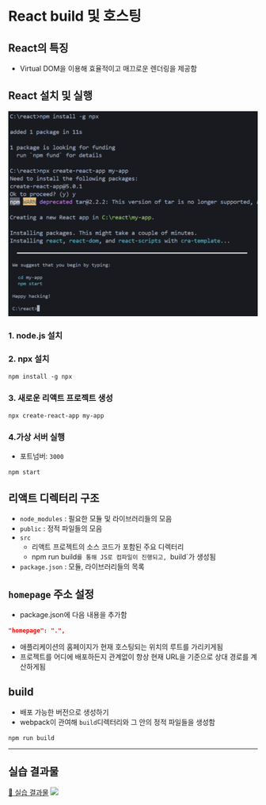# React build 및 호스팅

## React의 특징
- Virtual DOM을 이용해 효율적이고 매끄로운 렌더링을 제공함

## React 설치 및 실행
![](./md/image.png)
### 1. node.js 설치
### 2. npx 설치
```shell
npm install -g npx
```
### 3. 새로운 리액트 프로젝트 생성
```shell
npx create-react-app my-app
```
### 4.가상 서버 실행
- 포트넘버: `3000`
```shell
npm start
```

## 리액트 디렉터리 구조
- `node_modules` : 필요한 모듈 및 라이브러리들의 모음
- `public` : 정적 파일들의 모음
- `src`
	- 리액트 프로젝트의 소스 코드가 포함된 주요 디렉터리
	- npm run build`를 통해 JS로 컴파일이 진행되고, `build`가 생성됨
- `package.json` : 모듈, 라이브러리들의 목록


## `homepage` 주소 설정
- package.json에 다음 내용을 추가함
```json
"homepage": ".",
```
- 애플리케이션의 홈페이지가 현재 호스팅되는 위치의 루트를 가리키게됨
- 프로젝트를 어디에 배포하든지 관계없이 항상 현재 URL을 기준으로 상대 경로를 계산하게됨

## build
- 배포 가능한 버전으로 생성하기
- webpack이 관여해 `build`디렉터리와 그 안의 정적 파일들을 생성함
```shell
npm run build
```

---
## 실습 결과물
[🔗 실습 결과물](https://seoftbh.github.io/24-1React/week03/build/index.html)
![](./md/img1.gif)
